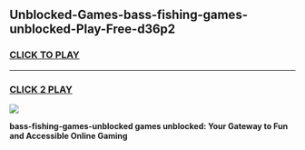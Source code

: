 
## Unblocked-Games-bass-fishing-games-unblocked-Play-Free-d36p2
<h3>
<a href="https://premium76.site?title=bass-fishing-games-unblocked&ref=10A">CLICK TO PLAY</a></h3>
<hr>

<h3>
<a href="https://premium76.site?title=bass-fishing-games-unblocked&ref=10A">CLICK 2 PLAY</a>
  
</h3>

<a href="https://premium76.site?title=bass-fishing-games-unblocked&ref=10A"><img src="https://clearcache.store/games.png"></a>


**bass-fishing-games-unblocked games unblocked: Your Gateway to Fun and Accessible Online Gaming**
